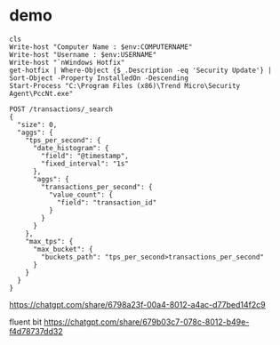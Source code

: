 # demo

```
cls 
Write-host "Computer Name : $env:COMPUTERNAME" 
Write-host "Username : $env:USERNAME" 
Write-host "`nWindows Hotfix" 
get-hotfix | Where-Object {$_.Description -eq 'Security Update'} | Sort-Object -Property InstalledOn -Descending 
Start-Process "C:\Program Files (x86)\Trend Micro\Security Agent\PccNt.exe"
```


```
POST /transactions/_search
{
  "size": 0,
  "aggs": {
    "tps_per_second": {
      "date_histogram": {
        "field": "@timestamp",
        "fixed_interval": "1s"
      },
      "aggs": {
        "transactions_per_second": {
          "value_count": {
            "field": "transaction_id"
          }
        }
      }
    },
    "max_tps": {
      "max_bucket": {
        "buckets_path": "tps_per_second>transactions_per_second"
      }
    }
  }
}
```


https://chatgpt.com/share/6798a23f-00a4-8012-a4ac-d77bed14f2c9


fluent bit
https://chatgpt.com/share/679b03c7-078c-8012-b49e-f4d78737dd32


